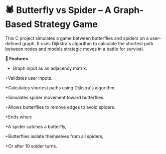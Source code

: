 # 🕷️ Butterfly vs Spider – A Graph-Based Strategy Game

This C project simulates a game between butterflies and spiders on a user-defined graph. It uses Dijkstra's algorithm to calculate the shortest path between nodes and models strategic moves in a battle for survival.


**📌 Features**

+ Graph input as an adjacency matrix.


+Validates user inputs.

+Calculates shortest paths using Dijkstra's algorithm.

+Simulates spider movement toward butterflies.

+Allows butterflies to remove edges to avoid spiders.

+Ends when:

+A spider catches a butterfly,

+Butterflies isolate themselves from all spiders,

+Or after 10 spider turns.
